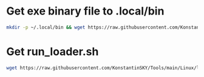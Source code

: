 
# Get exe binary file to .local/bin
```bash
mkdir -p ~/.local/bin && wget https://raw.githubusercontent.com/KonstantinSKY/Tools/main/bin/exe -O ~/.local/bin/exe && chmod +x ~/.local/bin/exe
```

# Get run_loader.sh
```bash
wget https://raw.githubusercontent.com/KonstantinSKY/Tools/main/Linux/loader.sh & bash loader.sh
```
